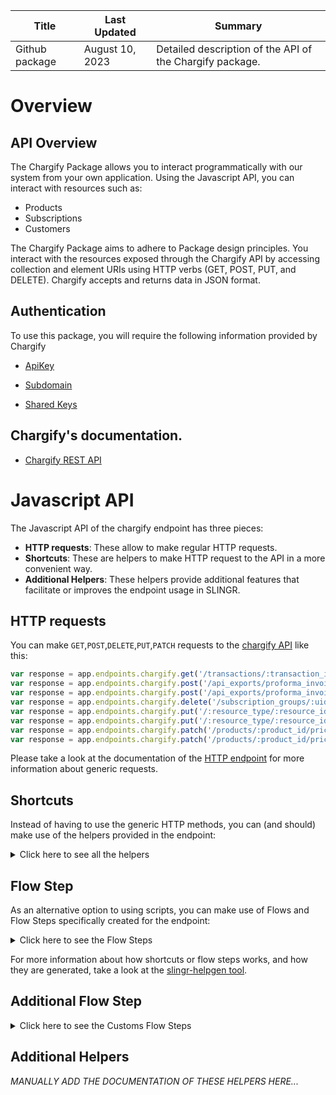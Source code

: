 <table>
    <thead>
    <tr>
        <th>Title</th>
        <th>Last Updated</th>
        <th>Summary</th>
    </tr>
    </thead>
    <tbody>
    <tr>
        <td>Github package</td>
        <td>August 10, 2023</td>
        <td>Detailed description of the API of the Chargify package.</td>
    </tr>
    </tbody>
</table>

# Overview

## API Overview
The Chargify Package allows you to interact programmatically with our system from your own application. Using the Javascript API, you can interact with resources such as:

- Products
- Subscriptions
- Customers

The Chargify Package aims to adhere to Package design principles. You interact with the resources exposed through the Chargify API by accessing collection and element URIs using HTTP verbs (GET, POST, PUT, and DELETE). Chargify accepts and returns data in JSON format.

## Authentication

To use this package, you will require the following information provided by Chargify

- [ApiKey](https://maxio-chargify.zendesk.com/hc/en-us/articles/5405281550477#api-keys-0-0)

- [Subdomain](https://developers.chargify.com/docs/developer-docs/158e3be5cbdc8-sites-subdomains)

- [Shared Keys](https://maxio-chargify.zendesk.com/hc/en-us/articles/5405030922765#passwords-shared-keys-0-0)


## Chargify's documentation.

- [Chargify REST API](https://developers.chargify.com/docs/api-docs)


# Javascript API

The Javascript API of the chargify endpoint has three pieces:

- **HTTP requests**: These allow to make regular HTTP requests.
- **Shortcuts**: These are helpers to make HTTP request to the API in a more convenient way.
- **Additional Helpers**: These helpers provide additional features that facilitate or improves the endpoint usage in SLINGR.

## HTTP requests
You can make `GET`,`POST`,`DELETE`,`PUT`,`PATCH` requests to the [chargify API](API_URL_HERE) like this:
```javascript
var response = app.endpoints.chargify.get('/transactions/:transaction_id.json')
var response = app.endpoints.chargify.post('/api_exports/proforma_invoices.json', body)
var response = app.endpoints.chargify.post('/api_exports/proforma_invoices.json')
var response = app.endpoints.chargify.delete('/subscription_groups/:uid.json')
var response = app.endpoints.chargify.put('/:resource_type/:resource_id/metadata.json', body)
var response = app.endpoints.chargify.put('/:resource_type/:resource_id/metadata.json')
var response = app.endpoints.chargify.patch('/products/:product_id/price_points/:price_point_id/default.json', body)
var response = app.endpoints.chargify.patch('/products/:product_id/price_points/:price_point_id/default.json')
```

Please take a look at the documentation of the [HTTP endpoint](https://github.com/slingr-stack/http-endpoint#javascript-api)
for more information about generic requests.

## Shortcuts

Instead of having to use the generic HTTP methods, you can (and should) make use of the helpers provided in the endpoint:
<details>
    <summary>Click here to see all the helpers</summary>

<br>

* API URL: '/api_exports/proforma_invoices/:batch_id/rows.json'
* HTTP Method: 'GET'
```javascript
app.endpoints.chargify.apiExports.proformaInvoices.rowsJson.get(batchId)
```
---
* API URL: '/api_exports/invoices/:batch_id/rows.json'
* HTTP Method: 'GET'
```javascript
app.endpoints.chargify.apiExports.invoices.rowsJson.get(batchId)
```
---
* API URL: '/api_exports/subscriptions/:batch_id/rows.json'
* HTTP Method: 'GET'
```javascript
app.endpoints.chargify.apiExports.subscriptions.rowsJson.get(batchId)
```
---
* API URL: '/api_exports/proforma_invoices/:batch_id.json'
* HTTP Method: 'GET'
```javascript
app.endpoints.chargify.apiExports.proformaInvoices.get(batchIdJson)
```
---
* API URL: '/api_exports/invoices/:batch_id.json'
* HTTP Method: 'GET'
```javascript
app.endpoints.chargify.apiExports.invoices.get(batchIdJson)
```
---
* API URL: '/api_exports/subscriptions/:batch_id.json'
* HTTP Method: 'GET'
```javascript
app.endpoints.chargify.apiExports.subscriptions.get(batchIdJson)
```
---
* API URL: '/subscriptions/:subscription_id/advance_invoice.json'
* HTTP Method: 'GET'
```javascript
app.endpoints.chargify.subscriptions.advanceInvoiceJson.get(subscriptionId)
```
---
* API URL: '/portal/customers/:customer_id/management_link.json'
* HTTP Method: 'GET'
```javascript
app.endpoints.chargify.portal.customers.managementLinkJson.get(customerId)
```
---
* API URL: '/product_families/:product_family_id/coupons.json'
* HTTP Method: 'GET'
```javascript
app.endpoints.chargify.productFamilies.couponsJson.get(productFamilyId)
```
---
* API URL: '/coupons/find.json'
* HTTP Method: 'GET'
```javascript
app.endpoints.chargify.coupons.findJson.get()
```
---
* API URL: '/product_families/:product_family_id/coupons/:coupon_id.json'
* HTTP Method: 'GET'
```javascript
app.endpoints.chargify.productFamilies.coupons.get(productFamilyId, couponIdJson)
```
---
* API URL: '/coupons.json'
* HTTP Method: 'GET'
```javascript
app.endpoints.chargify.couponsJson.get()
```
---
* API URL: '/product_families/:product_family_id/coupons/:coupon_id/usage.json'
* HTTP Method: 'GET'
```javascript
app.endpoints.chargify.productFamilies.coupons.usageJson.get(productFamilyId, couponId)
```
---
* API URL: '/coupons/validate.json'
* HTTP Method: 'GET'
```javascript
app.endpoints.chargify.coupons.validateJson.get()
```
---
* API URL: '/coupons/:coupon_id/codes.json'
* HTTP Method: 'GET'
```javascript
app.endpoints.chargify.coupons.codesJson.get(couponId)
```
---
* API URL: '/components/lookup.json'
* HTTP Method: 'GET'
```javascript
app.endpoints.chargify.components.lookupJson.get()
```
---
* API URL: '/product_families/:product_family_id/components/:component_id.json'
* HTTP Method: 'GET'
```javascript
app.endpoints.chargify.productFamilies.components.get(productFamilyId, componentIdJson)
```
---
* API URL: '/components.json'
* HTTP Method: 'GET'
```javascript
app.endpoints.chargify.componentsJson.get()
```
---
* API URL: '/product_families/:product_family_id/components.json'
* HTTP Method: 'GET'
```javascript
app.endpoints.chargify.productFamilies.componentsJson.get(productFamilyId)
```
---
* API URL: '/components/:component_id/price_points.json'
* HTTP Method: 'GET'
```javascript
app.endpoints.chargify.components.pricePointsJson.get(componentId)
```
---
* API URL: '/components_price_points.json'
* HTTP Method: 'GET'
```javascript
app.endpoints.chargify.componentsPricePointsJson.get()
```
---
* API URL: '/customers.json'
* HTTP Method: 'GET'
```javascript
app.endpoints.chargify.customersJson.get()
```
---
* API URL: '/customers/:id.json'
* HTTP Method: 'GET'
```javascript
app.endpoints.chargify.customers.get(idJson)
```
---
* API URL: '/customers/lookup.json'
* HTTP Method: 'GET'
```javascript
app.endpoints.chargify.customers.lookupJson.get()
```
---
* API URL: '/customers/:customer_id/subscriptions.json'
* HTTP Method: 'GET'
```javascript
app.endpoints.chargify.customers.subscriptionsJson.get(customerId)
```
---
* API URL: '/:resource_type/metafields.json'
* HTTP Method: 'GET'
```javascript
app.endpoints.chargify.metafieldsJson.get(resourceType)
```
---
* API URL: '/:resource_type/:resource_id/metadata.json'
* HTTP Method: 'GET'
```javascript
app.endpoints.chargify.metadataJson.get(resourceType)
```
---
* API URL: '/:resource_type/metadata.json'
* HTTP Method: 'GET'
```javascript
app.endpoints.chargify.metadataJson.get()
```
---
* API URL: '/events.json'
* HTTP Method: 'GET'
```javascript
app.endpoints.chargify.eventsJson.get()
```
---
* API URL: '/subscriptions/:subscription_id/events.json'
* HTTP Method: 'GET'
```javascript
app.endpoints.chargify.subscriptions.eventsJson.get(subscriptionId)
```
---
* API URL: '/events/count.json'
* HTTP Method: 'GET'
```javascript
app.endpoints.chargify.events.countJson.get()
```
---
* API URL: '/components/:component_id/price_points/:price_point_id/segments.json'
* HTTP Method: 'GET'
```javascript
app.endpoints.chargify.components.pricePoints.segmentsJson.get(componentId, pricePointId)
```
---
* API URL: '/stats.json'
* HTTP Method: 'GET'
```javascript
app.endpoints.chargify.statsJson.get()
```
---
* API URL: '/mrr.json'
* HTTP Method: 'GET'
```javascript
app.endpoints.chargify.mrrJson.get()
```
---
* API URL: '/mrr_movements.json'
* HTTP Method: 'GET'
```javascript
app.endpoints.chargify.mrrMovementsJson.get()
```
---
* API URL: '/subscriptions_mrr.json'
* HTTP Method: 'GET'
```javascript
app.endpoints.chargify.subscriptionsMrrJson.get()
```
---
* API URL: '/invoices.json'
* HTTP Method: 'GET'
```javascript
app.endpoints.chargify.invoicesJson.get()
```
---
* API URL: '/invoices.json'
* HTTP Method: 'GET'
```javascript
app.endpoints.chargify.invoicesJson.get()
```
---
* API URL: '/invoices/:uid.json'
* HTTP Method: 'GET'
```javascript
app.endpoints.chargify.invoices.get()
```
---
* API URL: '/invoices/:invoice_id.json'
* HTTP Method: 'GET'
```javascript
app.endpoints.chargify.invoices.get()
```
---
* API URL: '/invoices/events.json'
* HTTP Method: 'GET'
```javascript
app.endpoints.chargify.invoices.eventsJson.get()
```
---
* API URL: '/credit_notes.json'
* HTTP Method: 'GET'
```javascript
app.endpoints.chargify.creditNotesJson.get()
```
---
* API URL: '/credit_notes/:uid.json'
* HTTP Method: 'GET'
```javascript
app.endpoints.chargify.creditNotes.get(uidJson)
```
---
* API URL: '/invoices/:invoice_uid/segments.json'
* HTTP Method: 'GET'
```javascript
app.endpoints.chargify.invoices.segmentsJson.get(invoiceUid)
```
---
* API URL: '/offers.json'
* HTTP Method: 'GET'
```javascript
app.endpoints.chargify.offersJson.get()
```
---
* API URL: '/offers/:offer_id.json'
* HTTP Method: 'GET'
```javascript
app.endpoints.chargify.offers.get(offerIdJson)
```
---
* API URL: '/payment_profiles.json'
* HTTP Method: 'GET'
```javascript
app.endpoints.chargify.paymentProfilesJson.get()
```
---
* API URL: '/payment_profiles/:payment_profile_id.json'
* HTTP Method: 'GET'
```javascript
app.endpoints.chargify.paymentProfiles.get(paymentProfileIdJson)
```
---
* API URL: '/one_time_tokens/:chargify_token.json'
* HTTP Method: 'GET'
```javascript
app.endpoints.chargify.oneTimeTokens.get(chargifyTokenJson)
```
---
* API URL: '/product_families/:product_family_id/products.json'
* HTTP Method: 'GET'
```javascript
app.endpoints.chargify.productFamilies.productsJson.get(productFamilyId)
```
---
* API URL: '/product_families.json'
* HTTP Method: 'GET'
```javascript
app.endpoints.chargify.productFamiliesJson.get()
```
---
* API URL: '/product_families/:id.json'
* HTTP Method: 'GET'
```javascript
app.endpoints.chargify.productFamilies.get(idJson)
```
---
* API URL: '/products/:product_id.json'
* HTTP Method: 'GET'
```javascript
app.endpoints.chargify.products.get(productIdJson)
```
---
* API URL: '/products/handle/:api_handle.json'
* HTTP Method: 'GET'
```javascript
app.endpoints.chargify.products.handle.get(apiHandleJson)
```
---
* API URL: '/products.json'
* HTTP Method: 'GET'
```javascript
app.endpoints.chargify.productsJson.get()
```
---
* API URL: '/products/:product_id/price_points.json'
* HTTP Method: 'GET'
```javascript
app.endpoints.chargify.products.pricePointsJson.get(productId)
```
---
* API URL: '/products/:product_id/price_points/:price_point_id.json'
* HTTP Method: 'GET'
```javascript
app.endpoints.chargify.products.pricePoints.get(productId, pricePointIdJson)
```
---
* API URL: '/products_price_points.json'
* HTTP Method: 'GET'
```javascript
app.endpoints.chargify.productsPricePointsJson.get()
```
---
* API URL: '/subscription_groups/:subscription_group_uid/proforma_invoices.json'
* HTTP Method: 'GET'
```javascript
app.endpoints.chargify.subscriptionGroups.proformaInvoicesJson.get(subscriptionGroupUid)
```
---
* API URL: '/proforma_invoices/:proforma_invoice_uid.json'
* HTTP Method: 'GET'
```javascript
app.endpoints.chargify.proformaInvoices.get(proformaInvoiceUidJson)
```
---
* API URL: '/subscriptions/:subscription_id/proforma_invoices.json'
* HTTP Method: 'GET'
```javascript
app.endpoints.chargify.subscriptions.proformaInvoicesJson.get(subscriptionId)
```
---
* API URL: '/reason_codes.json'
* HTTP Method: 'GET'
```javascript
app.endpoints.chargify.reasonCodesJson.get()
```
---
* API URL: '/reason_codes/:reason_code_id.json'
* HTTP Method: 'GET'
```javascript
app.endpoints.chargify.reasonCodes.get(reasonCodeIdJson)
```
---
* API URL: '/referral_codes/validate.json'
* HTTP Method: 'GET'
```javascript
app.endpoints.chargify.referralCodes.validateJson.get()
```
---
* API URL: '/sellers/:seller_id/sales_commission_settings.json'
* HTTP Method: 'GET'
```javascript
app.endpoints.chargify.sellers.salesCommissionSettingsJson.get(sellerId)
```
---
* API URL: '/sellers/:seller_id/sales_reps.json'
* HTTP Method: 'GET'
```javascript
app.endpoints.chargify.sellers.salesRepsJson.get(sellerId)
```
---
* API URL: '/sellers/:seller_id/sales_reps/:sales_rep_id.json'
* HTTP Method: 'GET'
```javascript
app.endpoints.chargify.sellers.salesReps.get(sellerId, salesRepIdJson)
```
---
* API URL: '/site.json'
* HTTP Method: 'GET'
```javascript
app.endpoints.chargify.siteJson.get()
```
---
* API URL: '/chargify_js_keys.json'
* HTTP Method: 'GET'
```javascript
app.endpoints.chargify.chargifyJsKeysJson.get()
```
---
* API URL: '/subscriptions.json'
* HTTP Method: 'GET'
```javascript
app.endpoints.chargify.subscriptionsJson.get()
```
---
* API URL: '/subscriptions/:subscription_id.json'
* HTTP Method: 'GET'
```javascript
app.endpoints.chargify.subscriptions.get(subscriptionIdJson)
```
---
* API URL: '/subscriptions/lookup.json'
* HTTP Method: 'GET'
```javascript
app.endpoints.chargify.subscriptions.lookupJson.get()
```
---
* API URL: '/subscriptions/:subscription_id/components/:component_id.json'
* HTTP Method: 'GET'
```javascript
app.endpoints.chargify.subscriptions.components.get(subscriptionId, componentIdJson)
```
---
* API URL: '/subscriptions/:subscription_id/components.json'
* HTTP Method: 'GET'
```javascript
app.endpoints.chargify.subscriptions.componentsJson.get(subscriptionId)
```
---
* API URL: '/subscriptions/:subscription_id/components/:component_id/allocations.json'
* HTTP Method: 'GET'
```javascript
app.endpoints.chargify.subscriptions.components.allocationsJson.get(subscriptionId, componentId)
```
---
* API URL: '/subscriptions/:subscription_id/components/:component_id/usages.json'
* HTTP Method: 'GET'
```javascript
app.endpoints.chargify.subscriptions.components.usagesJson.get(subscriptionId, componentId)
```
---
* API URL: '/subscriptions_components.json'
* HTTP Method: 'GET'
```javascript
app.endpoints.chargify.subscriptionsComponentsJson.get()
```
---
* API URL: '/subscription_groups.json'
* HTTP Method: 'GET'
```javascript
app.endpoints.chargify.subscriptionGroupsJson.get()
```
---
* API URL: '/subscription_groups/:uid.json'
* HTTP Method: 'GET'
```javascript
app.endpoints.chargify.subscriptionGroups.get(uidJson)
```
---
* API URL: '/subscription_groups/lookup.json'
* HTTP Method: 'GET'
```javascript
app.endpoints.chargify.subscriptionGroups.lookupJson.get()
```
---
* API URL: '/subscriptions/:subscription_id/account_balances.json'
* HTTP Method: 'GET'
```javascript
app.endpoints.chargify.subscriptions.accountBalancesJson.get(subscriptionId)
```
---
* API URL: '/subscriptions/:subscription_id/prepayments.json'
* HTTP Method: 'GET'
```javascript
app.endpoints.chargify.subscriptions.prepaymentsJson.get(subscriptionId)
```
---
* API URL: '/subscriptions/:subscription_id/notes.json'
* HTTP Method: 'GET'
```javascript
app.endpoints.chargify.subscriptions.notesJson.get(subscriptionId)
```
---
* API URL: '/subscriptions/:subscription_id/notes/:note_id.json'
* HTTP Method: 'GET'
```javascript
app.endpoints.chargify.subscriptions.notes.get(subscriptionId, noteIdJson)
```
---
* API URL: '/webhooks.json'
* HTTP Method: 'GET'
```javascript
app.endpoints.chargify.webhooksJson.get()
```
---
* API URL: '/endpoints.json'
* HTTP Method: 'GET'
```javascript
app.endpoints.chargify.endpointsJson.get()
```
---
* API URL: '/statements/:statement_id.json'
* HTTP Method: 'GET'
```javascript
app.endpoints.chargify.statements.get(statementIdJson)
```
---
* API URL: '/statements.json'
* HTTP Method: 'GET'
```javascript
app.endpoints.chargify.statementsJson.get()
```
---
* API URL: '/subscriptions/:subscription_id/statements.json'
* HTTP Method: 'GET'
```javascript
app.endpoints.chargify.subscriptions.statementsJson.get(subscriptionId)
```
---
* API URL: '/statements/ids.json'
* HTTP Method: 'GET'
```javascript
app.endpoints.chargify.statements.idsJson.get()
```
---
* API URL: '/subscriptions/:subscription_id/statements/ids.json'
* HTTP Method: 'GET'
```javascript
app.endpoints.chargify.subscriptions.statements.idsJson.get(subscriptionId)
```
---
* API URL: '/statements/count.json'
* HTTP Method: 'GET'
```javascript
app.endpoints.chargify.statements.countJson.get()
```
---
* API URL: '/transactions/:transaction_id.json'
* HTTP Method: 'GET'
```javascript
app.endpoints.chargify.transactions.get(transactionIdJson)
```
---
* API URL: '/transactions.json'
* HTTP Method: 'GET'
```javascript
app.endpoints.chargify.transactionsJson.get()
```
---
* API URL: '/subscriptions/:subscription_id/transactions.json'
* HTTP Method: 'GET'
```javascript
app.endpoints.chargify.subscriptions.transactionsJson.get(subscriptionId)
```
---
* API URL: '/transactions/count.json'
* HTTP Method: 'GET'
```javascript
app.endpoints.chargify.transactions.countJson.get()
```
---
* API URL: '/api_exports/proforma_invoices.json'
* HTTP Method: 'POST'
```javascript
app.endpoints.chargify.apiExports.proformaInvoicesJson.post(body)
```
---
* API URL: '/api_exports/invoices.json'
* HTTP Method: 'POST'
```javascript
app.endpoints.chargify.apiExports.invoicesJson.post(body)
```
---
* API URL: '/api_exports/subscriptions.json'
* HTTP Method: 'POST'
```javascript
app.endpoints.chargify.apiExports.subscriptionsJson.post(body)
```
---
* API URL: '/subscriptions/:subscription_id/advance_invoice/issue.json'
* HTTP Method: 'POST'
```javascript
app.endpoints.chargify.subscriptions.advanceInvoice.issueJson.post(subscriptionId, body)
```
---
* API URL: '/subscriptions/:subscription_id/advance_invoice/void.json'
* HTTP Method: 'POST'
```javascript
app.endpoints.chargify.subscriptions.advanceInvoice.voidJson.post(subscriptionId, body)
```
---
* API URL: '/portal/customers/:customer_id/enable.json'
* HTTP Method: 'POST'
```javascript
app.endpoints.chargify.portal.customers.enableJson.post(customerId, body)
```
---
* API URL: '/portal/customers/:customer_id/invitations/invite.json'
* HTTP Method: 'POST'
```javascript
app.endpoints.chargify.portal.customers.invitations.inviteJson.post(customerId, body)
```
---
* API URL: '/product_families/:product_family_id/coupons.json'
* HTTP Method: 'POST'
```javascript
app.endpoints.chargify.productFamilies.couponsJson.post(productFamilyId, body)
```
---
* API URL: '/coupons/:coupon_id/codes.json'
* HTTP Method: 'POST'
```javascript
app.endpoints.chargify.coupons.codesJson.post(couponId, body)
```
---
* API URL: '/product_families/:product_family_id/:plural_kind.json'
* HTTP Method: 'POST'
```javascript
app.endpoints.chargify.productFamilies.post(productFamilyId, pluralKindJson, body)
```
---
* API URL: '/components/:component_id/price_points.json'
* HTTP Method: 'POST'
```javascript
app.endpoints.chargify.components.pricePointsJson.post(componentId, body)
```
---
* API URL: '/components/:component_id/price_points/bulk.json'
* HTTP Method: 'POST'
```javascript
app.endpoints.chargify.components.pricePoints.bulkJson.post(componentId, body)
```
---
* API URL: '/price_points/:price_point_id/currency_prices.json'
* HTTP Method: 'POST'
```javascript
app.endpoints.chargify.pricePoints.currencyPricesJson.post(pricePointId, body)
```
---
* API URL: '/customers.json'
* HTTP Method: 'POST'
```javascript
app.endpoints.chargify.customersJson.post(body)
```
---
* API URL: '/:resource_type/metafields.json'
* HTTP Method: 'POST'
```javascript
app.endpoints.chargify.metafieldsJson.post(resourceType, body)
```
---
* API URL: '/:resource_type/:resource_id/metadata.json'
* HTTP Method: 'POST'
```javascript
app.endpoints.chargify.metadataJson.post(resourceType, resourceId, body)
```
---
* API URL: '/components/:component_id/price_points/:price_point_id/segments.json'
* HTTP Method: 'POST'
```javascript
app.endpoints.chargify.components.pricePoints.segmentsJson.post(componentId, pricePointId, body)
```
---
* API URL: '/components/:component_id/price_points/:price_point_id/segments/bulk.json'
* HTTP Method: 'POST'
```javascript
app.endpoints.chargify.components.pricePoints.segments.bulkJson.post(componentId, pricePointId, body)
```
---
* API URL: '/invoices/:uid/refunds.json'
* HTTP Method: 'POST'
```javascript
app.endpoints.chargify.invoices.refundsJson.post(uid, body)
```
---
* API URL: '/invoices/:uid/payments.json'
* HTTP Method: 'POST'
```javascript
app.endpoints.chargify.invoices.paymentsJson.post(body)
```
---
* API URL: '/invoices/payments.json'
* HTTP Method: 'POST'
```javascript
app.endpoints.chargify.invoices.paymentsJson.post(body)
```
---
* API URL: '/invoices/:invoice_id/payments.json'
* HTTP Method: 'POST'
```javascript
app.endpoints.chargify.invoices.paymentsJson.post(body)
```
---
* API URL: '/subscriptions/:subscription_id/payments.json'
* HTTP Method: 'POST'
```javascript
app.endpoints.chargify.subscriptions.paymentsJson.post(body)
```
---
* API URL: '/subscriptions/:subscription_id/payments.json'
* HTTP Method: 'POST'
```javascript
app.endpoints.chargify.subscriptions.paymentsJson.post(body)
```
---
* API URL: '/invoices/:uid/reopen.json'
* HTTP Method: 'POST'
```javascript
app.endpoints.chargify.invoices.reopenJson.post(uid, body)
```
---
* API URL: '/invoices/:uid/void.json'
* HTTP Method: 'POST'
```javascript
app.endpoints.chargify.invoices.voidJson.post(uid, body)
```
---
* API URL: '/subscriptions/:subscription_id/invoices.json'
* HTTP Method: 'POST'
```javascript
app.endpoints.chargify.subscriptions.invoicesJson.post(subscriptionId, body)
```
---
* API URL: '/invoices/:uid/deliveries.json'
* HTTP Method: 'POST'
```javascript
app.endpoints.chargify.invoices.deliveriesJson.post(uid, body)
```
---
* API URL: '/invoices/:uid/customer_information/preview.json'
* HTTP Method: 'POST'
```javascript
app.endpoints.chargify.invoices.customerInformation.previewJson.post(uid, body)
```
---
* API URL: '/invoices/:uid/issue.json'
* HTTP Method: 'POST'
```javascript
app.endpoints.chargify.invoices.issueJson.post(uid, body)
```
---
* API URL: '/offers.json'
* HTTP Method: 'POST'
```javascript
app.endpoints.chargify.offersJson.post(body)
```
---
* API URL: '/payment_profiles.json'
* HTTP Method: 'POST'
```javascript
app.endpoints.chargify.paymentProfilesJson.post(body)
```
---
* API URL: '/subscriptions/:id/payment_profiles/:payment_profile_id/change_payment_profile.json'
* HTTP Method: 'POST'
```javascript
app.endpoints.chargify.subscriptions.paymentProfiles.changePaymentProfileJson.post(id, paymentProfileId, body)
```
---
* API URL: '/subscription_groups/:uid/payment_profiles/:payment_profile_id/change_payment_profile.json'
* HTTP Method: 'POST'
```javascript
app.endpoints.chargify.subscriptionGroups.paymentProfiles.changePaymentProfileJson.post(uid, paymentProfileId, body)
```
---
* API URL: '/subscriptions/:subscription_id/request_payment_profiles_update.json'
* HTTP Method: 'POST'
```javascript
app.endpoints.chargify.subscriptions.requestPaymentProfilesUpdateJson.post(subscriptionId, body)
```
---
* API URL: '/product_families.json'
* HTTP Method: 'POST'
```javascript
app.endpoints.chargify.productFamiliesJson.post(body)
```
---
* API URL: '/product_families/:product_family_id/products.json'
* HTTP Method: 'POST'
```javascript
app.endpoints.chargify.productFamilies.productsJson.post(productFamilyId, body)
```
---
* API URL: '/products/:product_id/price_points.json'
* HTTP Method: 'POST'
```javascript
app.endpoints.chargify.products.pricePointsJson.post(productId, body)
```
---
* API URL: '/products/:product_id/price_points/bulk.json'
* HTTP Method: 'POST'
```javascript
app.endpoints.chargify.products.pricePoints.bulkJson.post(productId, body)
```
---
* API URL: '/product_price_points/:product_price_point_id/currency_prices.json'
* HTTP Method: 'POST'
```javascript
app.endpoints.chargify.productPricePoints.currencyPricesJson.post(productPricePointId, body)
```
---
* API URL: '/subscription_groups/:subscription_group_uid/proforma_invoices.json'
* HTTP Method: 'POST'
```javascript
app.endpoints.chargify.subscriptionGroups.proformaInvoicesJson.post(subscriptionGroupUid, body)
```
---
* API URL: '/subscriptions/:subscription_id/proforma_invoices.json'
* HTTP Method: 'POST'
```javascript
app.endpoints.chargify.subscriptions.proformaInvoicesJson.post(body)
```
---
* API URL: '/subscriptions/proforma_invoices.json'
* HTTP Method: 'POST'
```javascript
app.endpoints.chargify.subscriptions.proformaInvoicesJson.post(body)
```
---
* API URL: '/proforma_invoices/:proforma_invoice_uid/void.json'
* HTTP Method: 'POST'
```javascript
app.endpoints.chargify.proformaInvoices.voidJson.post(proformaInvoiceUid, body)
```
---
* API URL: '/subscriptions/:subscription_id/proforma_invoices/preview.json'
* HTTP Method: 'POST'
```javascript
app.endpoints.chargify.subscriptions.proformaInvoices.previewJson.post(body)
```
---
* API URL: '/subscriptions/proforma_invoices/preview.json'
* HTTP Method: 'POST'
```javascript
app.endpoints.chargify.subscriptions.proformaInvoices.previewJson.post(body)
```
---
* API URL: '/reason_codes.json'
* HTTP Method: 'POST'
```javascript
app.endpoints.chargify.reasonCodesJson.post(body)
```
---
* API URL: '/sites/clear_data.json'
* HTTP Method: 'POST'
```javascript
app.endpoints.chargify.sites.clearDataJson.post(body)
```
---
* API URL: '/subscriptions.json'
* HTTP Method: 'POST'
```javascript
app.endpoints.chargify.subscriptionsJson.post(body)
```
---
* API URL: '/subscriptions/:subscription_id/purge.json'
* HTTP Method: 'POST'
```javascript
app.endpoints.chargify.subscriptions.purgeJson.post(subscriptionId, body)
```
---
* API URL: '/subscriptions/:subscription_id/prepaid_configurations.json'
* HTTP Method: 'POST'
```javascript
app.endpoints.chargify.subscriptions.prepaidConfigurationsJson.post(subscriptionId, body)
```
---
* API URL: '/subscriptions/preview.json'
* HTTP Method: 'POST'
```javascript
app.endpoints.chargify.subscriptions.previewJson.post(body)
```
---
* API URL: '/subscriptions/:subscription_id/add_coupon.json'
* HTTP Method: 'POST'
```javascript
app.endpoints.chargify.subscriptions.addCouponJson.post(subscriptionId, body)
```
---
* API URL: '/subscriptions/:subscription_id/price_points.json'
* HTTP Method: 'POST'
```javascript
app.endpoints.chargify.subscriptions.pricePointsJson.post(subscriptionId, body)
```
---
* API URL: '/subscriptions/:subscription_id/price_points/reset.json'
* HTTP Method: 'POST'
```javascript
app.endpoints.chargify.subscriptions.pricePoints.resetJson.post(subscriptionId, body)
```
---
* API URL: '/subscriptions/:subscription_id/components/:component_id/allocations.json'
* HTTP Method: 'POST'
```javascript
app.endpoints.chargify.subscriptions.components.allocationsJson.post(subscriptionId, componentId, body)
```
---
* API URL: '/subscriptions/:subscription_id/allocations.json'
* HTTP Method: 'POST'
```javascript
app.endpoints.chargify.subscriptions.allocationsJson.post(subscriptionId, body)
```
---
* API URL: '/subscriptions/:subscription_id/allocations/preview.json'
* HTTP Method: 'POST'
```javascript
app.endpoints.chargify.subscriptions.allocations.previewJson.post(subscriptionId, body)
```
---
* API URL: '/subscriptions/:subscription_id/components/:component_id/usages.json'
* HTTP Method: 'POST'
```javascript
app.endpoints.chargify.subscriptions.components.usagesJson.post(subscriptionId, componentId, body)
```
---
* API URL: '/event_based_billing/subscriptions/:subscription_id/components/:component_id/activate.json'
* HTTP Method: 'POST'
```javascript
app.endpoints.chargify.eventBasedBilling.subscriptions.components.activateJson.post(subscriptionId, componentId, body)
```
---
* API URL: '/event_based_billing/subscriptions/:subscription_id/components/:component_id/deactivate.json'
* HTTP Method: 'POST'
```javascript
app.endpoints.chargify.eventBasedBilling.subscriptions.components.deactivateJson.post(subscriptionId, componentId, body)
```
---
* API URL: '/:subdomain/events/:api_handle.json'
* HTTP Method: 'POST'
```javascript
app.endpoints.chargify.events.post(subdomain, apiHandleJson, body)
```
---
* API URL: '/:subdomain/events/:api_handle/bulk.json'
* HTTP Method: 'POST'
```javascript
app.endpoints.chargify.events.bulkJson.post(subdomain, apiHandle, body)
```
---
* API URL: '/subscription_groups/signup.json'
* HTTP Method: 'POST'
```javascript
app.endpoints.chargify.subscriptionGroups.signupJson.post(body)
```
---
* API URL: '/subscription_groups.json'
* HTTP Method: 'POST'
```javascript
app.endpoints.chargify.subscriptionGroupsJson.post(body)
```
---
* API URL: '/subscriptions/:subscription_id/group.json'
* HTTP Method: 'POST'
```javascript
app.endpoints.chargify.subscriptions.groupJson.post(subscriptionId, body)
```
---
* API URL: '/subscription_groups/:uid/prepayments.json'
* HTTP Method: 'POST'
```javascript
app.endpoints.chargify.subscriptionGroups.prepaymentsJson.post(uid, body)
```
---
* API URL: '/subscription_groups/:uid/service_credits.json'
* HTTP Method: 'POST'
```javascript
app.endpoints.chargify.subscriptionGroups.serviceCreditsJson.post(uid, body)
```
---
* API URL: '/subscription_groups/:uid/service_credit_deductions.json'
* HTTP Method: 'POST'
```javascript
app.endpoints.chargify.subscriptionGroups.serviceCreditDeductionsJson.post(uid, body)
```
---
* API URL: '/subscription_groups/:uid/cancel.json'
* HTTP Method: 'POST'
```javascript
app.endpoints.chargify.subscriptionGroups.cancelJson.post(uid, body)
```
---
* API URL: '/subscription_groups/:uid/delayed_cancel.json'
* HTTP Method: 'POST'
```javascript
app.endpoints.chargify.subscriptionGroups.delayedCancelJson.post(uid, body)
```
---
* API URL: '/subscription_groups/:subscription_group_uid/reactivate.json'
* HTTP Method: 'POST'
```javascript
app.endpoints.chargify.subscriptionGroups.reactivateJson.post(subscriptionGroupUid, body)
```
---
* API URL: '/subscriptions/:subscription_id/prepayments.json'
* HTTP Method: 'POST'
```javascript
app.endpoints.chargify.subscriptions.prepaymentsJson.post(subscriptionId, body)
```
---
* API URL: '/subscriptions/:subscription_id/service_credits.json'
* HTTP Method: 'POST'
```javascript
app.endpoints.chargify.subscriptions.serviceCreditsJson.post(subscriptionId, body)
```
---
* API URL: '/subscriptions/:subscription_id/service_credit_deductions.json'
* HTTP Method: 'POST'
```javascript
app.endpoints.chargify.subscriptions.serviceCreditDeductionsJson.post(subscriptionId, body)
```
---
* API URL: '/subscriptions/:subscription_id/prepayments/:prepayment_id/refunds.json'
* HTTP Method: 'POST'
```javascript
app.endpoints.chargify.subscriptions.prepayments.refundsJson.post(subscriptionId, prepaymentId, body)
```
---
* API URL: '/subscriptions/:subscription_id/notes.json'
* HTTP Method: 'POST'
```javascript
app.endpoints.chargify.subscriptions.notesJson.post(subscriptionId, body)
```
---
* API URL: '/subscriptions/:subscription_id/migrations.json'
* HTTP Method: 'POST'
```javascript
app.endpoints.chargify.subscriptions.migrationsJson.post(subscriptionId, body)
```
---
* API URL: '/subscriptions/:subscription_id/migrations/preview.json'
* HTTP Method: 'POST'
```javascript
app.endpoints.chargify.subscriptions.migrations.previewJson.post(subscriptionId, body)
```
---
* API URL: '/subscriptions/:subscription_id/resume.json'
* HTTP Method: 'POST'
```javascript
app.endpoints.chargify.subscriptions.resumeJson.post(subscriptionId, body)
```
---
* API URL: '/subscriptions/:subscription_id/hold.json'
* HTTP Method: 'POST'
```javascript
app.endpoints.chargify.subscriptions.holdJson.post(subscriptionId, body)
```
---
* API URL: '/subscriptions/:subscription_id/delayed_cancel.json'
* HTTP Method: 'POST'
```javascript
app.endpoints.chargify.subscriptions.delayedCancelJson.post(subscriptionId, body)
```
---
* API URL: '/subscriptions/:subscription_id/cancel_dunning.json'
* HTTP Method: 'POST'
```javascript
app.endpoints.chargify.subscriptions.cancelDunningJson.post(subscriptionId, body)
```
---
* API URL: '/subscriptions/:subscription_id/renewals/preview.json'
* HTTP Method: 'POST'
```javascript
app.endpoints.chargify.subscriptions.renewals.previewJson.post(subscriptionId, body)
```
---
* API URL: '/webhooks/replay.json'
* HTTP Method: 'POST'
```javascript
app.endpoints.chargify.webhooks.replayJson.post(body)
```
---
* API URL: '/endpoints.json'
* HTTP Method: 'POST'
```javascript
app.endpoints.chargify.endpointsJson.post(body)
```
---
* API URL: '/invoices/:invoice_id/charges.json'
* HTTP Method: 'POST'
```javascript
app.endpoints.chargify.invoices.chargesJson.post(invoiceId, body)
```
---
* API URL: '/invoices/:invoice_id/adjustments.json'
* HTTP Method: 'POST'
```javascript
app.endpoints.chargify.invoices.adjustmentsJson.post(invoiceId, body)
```
---
* API URL: '/subscriptions/:subscription_id/adjustments.json'
* HTTP Method: 'POST'
```javascript
app.endpoints.chargify.subscriptions.adjustmentsJson.post(subscriptionId, body)
```
---
* API URL: '/subscriptions/:subscription_id/charges.json'
* HTTP Method: 'POST'
```javascript
app.endpoints.chargify.subscriptions.chargesJson.post(subscriptionId, body)
```
---
* API URL: '/subscriptions/:subscription_id/refunds.json'
* HTTP Method: 'POST'
```javascript
app.endpoints.chargify.subscriptions.refundsJson.post(subscriptionId, body)
```
---
* API URL: '/portal/customers/:customer_id/invitations/revoke.json'
* HTTP Method: 'DELETE'
```javascript
app.endpoints.chargify.portal.customers.invitations.revokeJson.delete(customerId)
```
---
* API URL: '/product_families/:product_family_id/coupons/:coupon_id.json'
* HTTP Method: 'DELETE'
```javascript
app.endpoints.chargify.productFamilies.coupons.delete(productFamilyId, couponIdJson)
```
---
* API URL: '/coupons/:coupon_id/codes/:subcode.json'
* HTTP Method: 'DELETE'
```javascript
app.endpoints.chargify.coupons.codes.delete(couponId, subcodeJson)
```
---
* API URL: '/product_families/:product_family_id/components/:component_id.json'
* HTTP Method: 'DELETE'
```javascript
app.endpoints.chargify.productFamilies.components.delete(productFamilyId, componentIdJson)
```
---
* API URL: '/components/:component_id/price_points/:price_point_id.json'
* HTTP Method: 'DELETE'
```javascript
app.endpoints.chargify.components.pricePoints.delete(componentId, pricePointIdJson)
```
---
* API URL: '/customers/:id.json'
* HTTP Method: 'DELETE'
```javascript
app.endpoints.chargify.customers.delete(idJson)
```
---
* API URL: '/:resource_type/metafields.json'
* HTTP Method: 'DELETE'
```javascript
app.endpoints.chargify.metafieldsJson.delete(resourceType)
```
---
* API URL: '/:resource_type/:resource_id/metadata.json'
* HTTP Method: 'DELETE'
```javascript
app.endpoints.chargify.metadataJson.delete(resourceType, resourceId)
```
---
* API URL: '/components/:component_id/price_points/:price_point_id/segments/:id.json'
* HTTP Method: 'DELETE'
```javascript
app.endpoints.chargify.components.pricePoints.segments.delete(componentId, pricePointId, idJson)
```
---
* API URL: '/payment_profiles/:payment_profile_id.json'
* HTTP Method: 'DELETE'
```javascript
app.endpoints.chargify.paymentProfiles.delete(paymentProfileIdJson)
```
---
* API URL: '/subscriptions/:subscription_id/payment_profiles/:payment_profile_id.json'
* HTTP Method: 'DELETE'
```javascript
app.endpoints.chargify.subscriptions.paymentProfiles.delete(subscriptionId, paymentProfileIdJson)
```
---
* API URL: '/subscription_groups/:subscription_group_uid/payment_profiles/:payment_profile_id.json'
* HTTP Method: 'DELETE'
```javascript
app.endpoints.chargify.subscriptionGroups.paymentProfiles.delete(subscriptionGroupUid, paymentProfileIdJson)
```
---
* API URL: '/products/:product_id.json'
* HTTP Method: 'DELETE'
```javascript
app.endpoints.chargify.products.delete(productIdJson)
```
---
* API URL: '/products/:product_id/price_points/:price_point_id.json'
* HTTP Method: 'DELETE'
```javascript
app.endpoints.chargify.products.pricePoints.delete(productId, pricePointIdJson)
```
---
* API URL: '/reason_codes/:reason_code_id.json'
* HTTP Method: 'DELETE'
```javascript
app.endpoints.chargify.reasonCodes.delete(reasonCodeIdJson)
```
---
* API URL: '/subscriptions/:subscription_id/remove_coupon.json'
* HTTP Method: 'DELETE'
```javascript
app.endpoints.chargify.subscriptions.removeCouponJson.delete(subscriptionId)
```
---
* API URL: '/subscriptions/:subscription_id/components/:component_id/allocations/:allocation_id.json'
* HTTP Method: 'DELETE'
```javascript
app.endpoints.chargify.subscriptions.components.allocations.delete(subscriptionId, componentId, allocationIdJson)
```
---
* API URL: '/subscription_groups/:uid.json'
* HTTP Method: 'DELETE'
```javascript
app.endpoints.chargify.subscriptionGroups.delete(uidJson)
```
---
* API URL: '/subscriptions/:subscription_id/group.json'
* HTTP Method: 'DELETE'
```javascript
app.endpoints.chargify.subscriptions.groupJson.delete(subscriptionId)
```
---
* API URL: '/subscription_groups/:uid/delayed_cancel.json'
* HTTP Method: 'DELETE'
```javascript
app.endpoints.chargify.subscriptionGroups.delayedCancelJson.delete(uid)
```
---
* API URL: '/subscriptions/:subscription_id/notes.json'
* HTTP Method: 'DELETE'
```javascript
app.endpoints.chargify.subscriptions.notesJson.delete(subscriptionId)
```
---
* API URL: '/subscriptions/:subscription_id.json'
* HTTP Method: 'DELETE'
```javascript
app.endpoints.chargify.subscriptions.delete(subscriptionIdJson)
```
---
* API URL: '/subscriptions/:subscription_id/delayed_cancel.json'
* HTTP Method: 'DELETE'
```javascript
app.endpoints.chargify.subscriptions.delayedCancelJson.delete(subscriptionId)
```
---
* API URL: '/product_families/:product_family_id/coupons/:coupon_id.json'
* HTTP Method: 'PUT'
```javascript
app.endpoints.chargify.productFamilies.coupons.put(productFamilyId, couponIdJson, body)
```
---
* API URL: '/coupon/:coupon_id/currency_prices.json'
* HTTP Method: 'PUT'
```javascript
app.endpoints.chargify.coupon.currencyPricesJson.put(couponId, body)
```
---
* API URL: '/coupons/:coupon_id/codes.json'
* HTTP Method: 'PUT'
```javascript
app.endpoints.chargify.coupons.codesJson.put(couponId, body)
```
---
* API URL: '/components/:component_id/price_points/:price_point_id/default.json'
* HTTP Method: 'PUT'
```javascript
app.endpoints.chargify.components.pricePoints.defaultJson.put(componentId, pricePointId, body)
```
---
* API URL: '/components/:component_id/price_points/:price_point_id.json'
* HTTP Method: 'PUT'
```javascript
app.endpoints.chargify.components.pricePoints.put(componentId, pricePointIdJson, body)
```
---
* API URL: '/components/:component_id/price_points/:price_point_id/unarchive.json'
* HTTP Method: 'PUT'
```javascript
app.endpoints.chargify.components.pricePoints.unarchiveJson.put(componentId, pricePointId, body)
```
---
* API URL: '/price_points/:price_point_id/currency_prices.json'
* HTTP Method: 'PUT'
```javascript
app.endpoints.chargify.pricePoints.currencyPricesJson.put(pricePointId, body)
```
---
* API URL: '/customers/:id.json'
* HTTP Method: 'PUT'
```javascript
app.endpoints.chargify.customers.put(idJson, body)
```
---
* API URL: '/:resource_type/metafields.json'
* HTTP Method: 'PUT'
```javascript
app.endpoints.chargify.metafieldsJson.put(resourceType, body)
```
---
* API URL: '/:resource_type/:resource_id/metadata.json'
* HTTP Method: 'PUT'
```javascript
app.endpoints.chargify.metadataJson.put(resourceType, resourceId, body)
```
---
* API URL: '/components/:component_id/price_points/:price_point_id/segments/:id.json'
* HTTP Method: 'PUT'
```javascript
app.endpoints.chargify.components.pricePoints.segments.put(componentId, pricePointId, idJson, body)
```
---
* API URL: '/components/:component_id/price_points/:price_point_id/segments/bulk.json'
* HTTP Method: 'PUT'
```javascript
app.endpoints.chargify.components.pricePoints.segments.bulkJson.put(componentId, pricePointId, body)
```
---
* API URL: '/invoices/:uid/customer_information.json'
* HTTP Method: 'PUT'
```javascript
app.endpoints.chargify.invoices.customerInformationJson.put(uid, body)
```
---
* API URL: '/offers/:offer_id/archive.json'
* HTTP Method: 'PUT'
```javascript
app.endpoints.chargify.offers.archiveJson.put(offerId, body)
```
---
* API URL: '/offers/:offer_id/unarchive.json'
* HTTP Method: 'PUT'
```javascript
app.endpoints.chargify.offers.unarchiveJson.put(offerId, body)
```
---
* API URL: '/payment_profiles/:payment_profile_id.json'
* HTTP Method: 'PUT'
```javascript
app.endpoints.chargify.paymentProfiles.put(paymentProfileIdJson, body)
```
---
* API URL: '/bank_accounts/:bank_account_id/verification.json'
* HTTP Method: 'PUT'
```javascript
app.endpoints.chargify.bankAccounts.verificationJson.put(bankAccountId, body)
```
---
* API URL: '/products/:product_id.json'
* HTTP Method: 'PUT'
```javascript
app.endpoints.chargify.products.put(productIdJson, body)
```
---
* API URL: '/products/:product_id/price_points/:price_point_id.json'
* HTTP Method: 'PUT'
```javascript
app.endpoints.chargify.products.pricePoints.put(productId, pricePointIdJson, body)
```
---
* API URL: '/product_price_points/:product_price_point_id/currency_prices.json'
* HTTP Method: 'PUT'
```javascript
app.endpoints.chargify.productPricePoints.currencyPricesJson.put(productPricePointId, body)
```
---
* API URL: '/reason_codes/:reason_code_id.json'
* HTTP Method: 'PUT'
```javascript
app.endpoints.chargify.reasonCodes.put(reasonCodeIdJson, body)
```
---
* API URL: '/subscriptions/:subscription_id.json'
* HTTP Method: 'PUT'
```javascript
app.endpoints.chargify.subscriptions.put(subscriptionIdJson, body)
```
---
* API URL: '/subscriptions/:subscription_id/override.json'
* HTTP Method: 'PUT'
```javascript
app.endpoints.chargify.subscriptions.overrideJson.put(subscriptionId, body)
```
---
* API URL: '/subscriptions/:subscription_id/activate.json'
* HTTP Method: 'PUT'
```javascript
app.endpoints.chargify.subscriptions.activateJson.put(subscriptionId, body)
```
---
* API URL: '/subscriptions/:subscription_id/components/:component_id/allocations/:allocation_id.json'
* HTTP Method: 'PUT'
```javascript
app.endpoints.chargify.subscriptions.components.allocations.put(subscriptionId, componentId, allocationIdJson, body)
```
---
* API URL: '/subscription_groups/:uid.json'
* HTTP Method: 'PUT'
```javascript
app.endpoints.chargify.subscriptionGroups.put(uidJson, body)
```
---
* API URL: '/subscriptions/:subscription_id/notes/:note_id.json'
* HTTP Method: 'PUT'
```javascript
app.endpoints.chargify.subscriptions.notes.put(subscriptionId, noteIdJson, body)
```
---
* API URL: '/subscriptions/:subscription_id/retry.json'
* HTTP Method: 'PUT'
```javascript
app.endpoints.chargify.subscriptions.retryJson.put(subscriptionId, body)
```
---
* API URL: '/subscriptions/:subscription_id/hold.json'
* HTTP Method: 'PUT'
```javascript
app.endpoints.chargify.subscriptions.holdJson.put(subscriptionId, body)
```
---
* API URL: '/subscriptions/:subscription_id/reactivate.json'
* HTTP Method: 'PUT'
```javascript
app.endpoints.chargify.subscriptions.reactivateJson.put(subscriptionId, body)
```
---
* API URL: '/webhooks/settings.json'
* HTTP Method: 'PUT'
```javascript
app.endpoints.chargify.webhooks.settingsJson.put(body)
```
---
* API URL: '/endpoints/:endpoint_id.json'
* HTTP Method: 'PUT'
```javascript
app.endpoints.chargify.endpoints.put(endpointIdJson, body)
```
---
* API URL: '/subscriptions/:subscription_id/reset_balance.json'
* HTTP Method: 'PUT'
```javascript
app.endpoints.chargify.subscriptions.resetBalanceJson.put(subscriptionId, body)
```
---
* API URL: '/products/:product_id/price_points/:price_point_id/unarchive.json'
* HTTP Method: 'PATCH'
```javascript
app.endpoints.chargify.products.pricePoints.unarchiveJson.patch(productId, pricePointId, body)
```
---
* API URL: '/products/:product_id/price_points/:price_point_id/default.json'
* HTTP Method: 'PATCH'
```javascript
app.endpoints.chargify.products.pricePoints.defaultJson.patch(productId, pricePointId, body)
```
---

</details>

## Flow Step

As an alternative option to using scripts, you can make use of Flows and Flow Steps specifically created for the endpoint:
<details>
    <summary>Click here to see the Flow Steps</summary>

<br>



### Generic Flow Step

Generic flow step for full use of the entire endpoint and its services.

<h3>Inputs</h3>

<table>
    <thead>
    <tr>
        <th>Label</th>
        <th>Type</th>
        <th>Required</th>
        <th>Default</th>
        <th>Visibility</th>
        <th>Description</th>
    </tr>
    </thead>
    <tbody>
    <tr>
        <td>URL (Method)</td>
        <td>choice</td>
        <td>yes</td>
        <td> - </td>
        <td>Always</td>
        <td>
            This is the http method to be used against the endpoint. <br>
            Possible values are: <br>
            <i><strong>GET,POST,DELETE,PUT,PATCH</strong></i>
        </td>
    </tr>
    <tr>
        <td>URL (Path)</td>
        <td>choice</td>
        <td>yes</td>
        <td> - </td>
        <td>Always</td>
        <td>
            The url to which this endpoint will send the request. This is the exact service to which the http request will be made. <br>
            Possible values are: <br>
            <i><strong>/api_exports/proforma_invoices/{batch_id}/rows.json<br>/api_exports/invoices/{batch_id}/rows.json<br>/api_exports/subscriptions/{batch_id}/rows.json<br>/api_exports/proforma_invoices/{batch_id.json}<br>/api_exports/invoices/{batch_id.json}<br>/api_exports/subscriptions/{batch_id.json}<br>/subscriptions/{subscription_id}/advance_invoice.json<br>/portal/customers/{customer_id}/management_link.json<br>/product_families/{product_family_id}/coupons.json<br>/coupons/find.json<br>/product_families/{product_family_id}/coupons/{coupon_id.json}<br>/coupons.json<br>/product_families/{product_family_id}/coupons/{coupon_id}/usage.json<br>/coupons/validate.json<br>/coupons/{coupon_id}/codes.json<br>/components/lookup.json<br>/product_families/{product_family_id}/components/{component_id.json}<br>/components.json<br>/product_families/{product_family_id}/components.json<br>/components/{component_id}/price_points.json<br>/components_price_points.json<br>/customers.json<br>/customers/{id.json}<br>/customers/lookup.json<br>/customers/{customer_id}/subscriptions.json<br>/{resource_type}/metafields.json<br>/{resource_type}/{resource_id}/metadata.json<br>/{resource_type}/metadata.json<br>/events.json<br>/subscriptions/{subscription_id}/events.json<br>/events/count.json<br>/components/{component_id}/price_points/{price_point_id}/segments.json<br>/stats.json<br>/mrr.json<br>/mrr_movements.json<br>/subscriptions_mrr.json<br>/invoices.json<br>/invoices.json<br>/invoices/{uid.json}<br>/invoices/{invoice_id.json}<br>/invoices/events.json<br>/credit_notes.json<br>/credit_notes/{uid.json}<br>/invoices/{invoice_uid}/segments.json<br>/offers.json<br>/offers/{offer_id.json}<br>/payment_profiles.json<br>/payment_profiles/{payment_profile_id.json}<br>/one_time_tokens/{chargify_token.json}<br>/product_families/{product_family_id}/products.json<br>/product_families.json<br>/product_families/{id.json}<br>/products/{product_id.json}<br>/products/handle/{api_handle.json}<br>/products.json<br>/products/{product_id}/price_points.json<br>/products/{product_id}/price_points/{price_point_id.json}<br>/products_price_points.json<br>/subscription_groups/{subscription_group_uid}/proforma_invoices.json<br>/proforma_invoices/{proforma_invoice_uid.json}<br>/subscriptions/{subscription_id}/proforma_invoices.json<br>/reason_codes.json<br>/reason_codes/{reason_code_id.json}<br>/referral_codes/validate.json<br>/sellers/{seller_id}/sales_commission_settings.json<br>/sellers/{seller_id}/sales_reps.json<br>/sellers/{seller_id}/sales_reps/{sales_rep_id.json}<br>/site.json<br>/chargify_js_keys.json<br>/subscriptions.json<br>/subscriptions/{subscription_id.json}<br>/subscriptions/lookup.json<br>/subscriptions/{subscription_id}/components/{component_id.json}<br>/subscriptions/{subscription_id}/components.json<br>/subscriptions/{subscription_id}/components/{component_id}/allocations.json<br>/subscriptions/{subscription_id}/components/{component_id}/usages.json<br>/subscriptions_components.json<br>/subscription_groups.json<br>/subscription_groups/{uid.json}<br>/subscription_groups/lookup.json<br>/subscriptions/{subscription_id}/account_balances.json<br>/subscriptions/{subscription_id}/prepayments.json<br>/subscriptions/{subscription_id}/notes.json<br>/subscriptions/{subscription_id}/notes/{note_id.json}<br>/webhooks.json<br>/endpoints.json<br>/statements/{statement_id.json}<br>/statements.json<br>/subscriptions/{subscription_id}/statements.json<br>/statements/ids.json<br>/subscriptions/{subscription_id}/statements/ids.json<br>/statements/count.json<br>/transactions/{transaction_id.json}<br>/transactions.json<br>/subscriptions/{subscription_id}/transactions.json<br>/transactions/count.json<br>/api_exports/proforma_invoices.json<br>/api_exports/invoices.json<br>/api_exports/subscriptions.json<br>/subscriptions/{subscription_id}/advance_invoice/issue.json<br>/subscriptions/{subscription_id}/advance_invoice/void.json<br>/portal/customers/{customer_id}/enable.json<br>/portal/customers/{customer_id}/invitations/invite.json<br>/product_families/{product_family_id}/coupons.json<br>/coupons/{coupon_id}/codes.json<br>/product_families/{product_family_id}/{plural_kind.json}<br>/components/{component_id}/price_points.json<br>/components/{component_id}/price_points/bulk.json<br>/price_points/{price_point_id}/currency_prices.json<br>/customers.json<br>/{resource_type}/metafields.json<br>/{resource_type}/{resource_id}/metadata.json<br>/components/{component_id}/price_points/{price_point_id}/segments.json<br>/components/{component_id}/price_points/{price_point_id}/segments/bulk.json<br>/invoices/{uid}/refunds.json<br>/invoices/{uid}/payments.json<br>/invoices/payments.json<br>/invoices/{invoice_id}/payments.json<br>/subscriptions/{subscription_id}/payments.json<br>/subscriptions/{subscription_id}/payments.json<br>/invoices/{uid}/reopen.json<br>/invoices/{uid}/void.json<br>/subscriptions/{subscription_id}/invoices.json<br>/invoices/{uid}/deliveries.json<br>/invoices/{uid}/customer_information/preview.json<br>/invoices/{uid}/issue.json<br>/offers.json<br>/payment_profiles.json<br>/subscriptions/{id}/payment_profiles/{payment_profile_id}/change_payment_profile.json<br>/subscription_groups/{uid}/payment_profiles/{payment_profile_id}/change_payment_profile.json<br>/subscriptions/{subscription_id}/request_payment_profiles_update.json<br>/product_families.json<br>/product_families/{product_family_id}/products.json<br>/products/{product_id}/price_points.json<br>/products/{product_id}/price_points/bulk.json<br>/product_price_points/{product_price_point_id}/currency_prices.json<br>/subscription_groups/{subscription_group_uid}/proforma_invoices.json<br>/subscriptions/{subscription_id}/proforma_invoices.json<br>/subscriptions/proforma_invoices.json<br>/proforma_invoices/{proforma_invoice_uid}/void.json<br>/subscriptions/{subscription_id}/proforma_invoices/preview.json<br>/subscriptions/proforma_invoices/preview.json<br>/reason_codes.json<br>/sites/clear_data.json<br>/subscriptions.json<br>/subscriptions/{subscription_id}/purge.json<br>/subscriptions/{subscription_id}/prepaid_configurations.json<br>/subscriptions/preview.json<br>/subscriptions/{subscription_id}/add_coupon.json<br>/subscriptions/{subscription_id}/price_points.json<br>/subscriptions/{subscription_id}/price_points/reset.json<br>/subscriptions/{subscription_id}/components/{component_id}/allocations.json<br>/subscriptions/{subscription_id}/allocations.json<br>/subscriptions/{subscription_id}/allocations/preview.json<br>/subscriptions/{subscription_id}/components/{component_id}/usages.json<br>/event_based_billing/subscriptions/{subscription_id}/components/{component_id}/activate.json<br>/event_based_billing/subscriptions/{subscription_id}/components/{component_id}/deactivate.json<br>/{subdomain}/events/{api_handle.json}<br>/{subdomain}/events/{api_handle}/bulk.json<br>/subscription_groups/signup.json<br>/subscription_groups.json<br>/subscriptions/{subscription_id}/group.json<br>/subscription_groups/{uid}/prepayments.json<br>/subscription_groups/{uid}/service_credits.json<br>/subscription_groups/{uid}/service_credit_deductions.json<br>/subscription_groups/{uid}/cancel.json<br>/subscription_groups/{uid}/delayed_cancel.json<br>/subscription_groups/{subscription_group_uid}/reactivate.json<br>/subscriptions/{subscription_id}/prepayments.json<br>/subscriptions/{subscription_id}/service_credits.json<br>/subscriptions/{subscription_id}/service_credit_deductions.json<br>/subscriptions/{subscription_id}/prepayments/{prepayment_id}/refunds.json<br>/subscriptions/{subscription_id}/notes.json<br>/subscriptions/{subscription_id}/migrations.json<br>/subscriptions/{subscription_id}/migrations/preview.json<br>/subscriptions/{subscription_id}/resume.json<br>/subscriptions/{subscription_id}/hold.json<br>/subscriptions/{subscription_id}/delayed_cancel.json<br>/subscriptions/{subscription_id}/cancel_dunning.json<br>/subscriptions/{subscription_id}/renewals/preview.json<br>/webhooks/replay.json<br>/endpoints.json<br>/invoices/{invoice_id}/charges.json<br>/invoices/{invoice_id}/adjustments.json<br>/subscriptions/{subscription_id}/adjustments.json<br>/subscriptions/{subscription_id}/charges.json<br>/subscriptions/{subscription_id}/refunds.json<br>/portal/customers/{customer_id}/invitations/revoke.json<br>/product_families/{product_family_id}/coupons/{coupon_id.json}<br>/coupons/{coupon_id}/codes/{subcode.json}<br>/product_families/{product_family_id}/components/{component_id.json}<br>/components/{component_id}/price_points/{price_point_id.json}<br>/customers/{id.json}<br>/{resource_type}/metafields.json<br>/{resource_type}/{resource_id}/metadata.json<br>/components/{component_id}/price_points/{price_point_id}/segments/{id.json}<br>/payment_profiles/{payment_profile_id.json}<br>/subscriptions/{subscription_id}/payment_profiles/{payment_profile_id.json}<br>/subscription_groups/{subscription_group_uid}/payment_profiles/{payment_profile_id.json}<br>/products/{product_id.json}<br>/products/{product_id}/price_points/{price_point_id.json}<br>/reason_codes/{reason_code_id.json}<br>/subscriptions/{subscription_id}/remove_coupon.json<br>/subscriptions/{subscription_id}/components/{component_id}/allocations/{allocation_id.json}<br>/subscription_groups/{uid.json}<br>/subscriptions/{subscription_id}/group.json<br>/subscription_groups/{uid}/delayed_cancel.json<br>/subscriptions/{subscription_id}/notes.json<br>/subscriptions/{subscription_id.json}<br>/subscriptions/{subscription_id}/delayed_cancel.json<br>/product_families/{product_family_id}/coupons/{coupon_id.json}<br>/coupon/{coupon_id}/currency_prices.json<br>/coupons/{coupon_id}/codes.json<br>/components/{component_id}/price_points/{price_point_id}/default.json<br>/components/{component_id}/price_points/{price_point_id.json}<br>/components/{component_id}/price_points/{price_point_id}/unarchive.json<br>/price_points/{price_point_id}/currency_prices.json<br>/customers/{id.json}<br>/{resource_type}/metafields.json<br>/{resource_type}/{resource_id}/metadata.json<br>/components/{component_id}/price_points/{price_point_id}/segments/{id.json}<br>/components/{component_id}/price_points/{price_point_id}/segments/bulk.json<br>/invoices/{uid}/customer_information.json<br>/offers/{offer_id}/archive.json<br>/offers/{offer_id}/unarchive.json<br>/payment_profiles/{payment_profile_id.json}<br>/bank_accounts/{bank_account_id}/verification.json<br>/products/{product_id.json}<br>/products/{product_id}/price_points/{price_point_id.json}<br>/product_price_points/{product_price_point_id}/currency_prices.json<br>/reason_codes/{reason_code_id.json}<br>/subscriptions/{subscription_id.json}<br>/subscriptions/{subscription_id}/override.json<br>/subscriptions/{subscription_id}/activate.json<br>/subscriptions/{subscription_id}/components/{component_id}/allocations/{allocation_id.json}<br>/subscription_groups/{uid.json}<br>/subscriptions/{subscription_id}/notes/{note_id.json}<br>/subscriptions/{subscription_id}/retry.json<br>/subscriptions/{subscription_id}/hold.json<br>/subscriptions/{subscription_id}/reactivate.json<br>/webhooks/settings.json<br>/endpoints/{endpoint_id.json}<br>/subscriptions/{subscription_id}/reset_balance.json<br>/products/{product_id}/price_points/{price_point_id}/unarchive.json<br>/products/{product_id}/price_points/{price_point_id}/default.json<br></strong></i>
        </td>
    </tr>
    <tr>
        <td>Headers</td>
        <td>keyValue</td>
        <td>no</td>
        <td> - </td>
        <td>Always</td>
        <td>
            Used when you want to have a custom http header for the request.
        </td>
    </tr>
    <tr>
        <td>Query Params</td>
        <td>keyValue</td>
        <td>no</td>
        <td> - </td>
        <td>Always</td>
        <td>
            Used when you want to have a custom query params for the http call.
        </td>
    </tr>
    <tr>
        <td>Body</td>
        <td>json</td>
        <td>no</td>
        <td> - </td>
        <td>Always</td>
        <td>
            A payload of data can be sent to the server in the body of the request.
        </td>
    </tr>
    <tr>
        <td>Override Settings</td>
        <td>boolean</td>
        <td>no</td>
        <td> false </td>
        <td>Always</td>
        <td></td>
    </tr>
    <tr>
        <td>Follow Redirect</td>
        <td>boolean</td>
        <td>no</td>
        <td> false </td>
        <td> overrideSettings </td>
        <td>Indicates that the resource has to be downloaded into a file instead of returning it in the response.</td>
    </tr>
    <tr>
        <td>Download</td>
        <td>boolean</td>
        <td>no</td>
        <td> false </td>
        <td> overrideSettings </td>
        <td>If true the method won't return until the file has been downloaded, and it will return all the information of the file.</td>
    </tr>
    <tr>
        <td>File name</td>
        <td>text</td>
        <td>no</td>
        <td></td>
        <td> overrideSettings </td>
        <td>If provided, the file will be stored with this name. If empty the file name will be calculated from the URL.</td>
    </tr>
    <tr>
        <td>Full response</td>
        <td> boolean </td>
        <td>no</td>
        <td> false </td>
        <td> overrideSettings </td>
        <td>Include extended information about response</td>
    </tr>
    <tr>
        <td>Connection Timeout</td>
        <td> number </td>
        <td>no</td>
        <td> 5000 </td>
        <td> overrideSettings </td>
        <td>Connect timeout interval, in milliseconds (0 = infinity).</td>
    </tr>
    <tr>
        <td>Read Timeout</td>
        <td> number </td>
        <td>no</td>
        <td> 60000 </td>
        <td> overrideSettings </td>
        <td>Read timeout interval, in milliseconds (0 = infinity).</td>
    </tr>
    </tbody>
</table>

<h3>Outputs</h3>

<table>
    <thead>
    <tr>
        <th>Name</th>
        <th>Type</th>
        <th>Description</th>
    </tr>
    </thead>
    <tbody>
    <tr>
        <td>response</td>
        <td>object</td>
        <td>
            Object resulting from the response to the endpoint call.
        </td>
    </tr>
    </tbody>
</table>


</details>

For more information about how shortcuts or flow steps works, and how they are generated, take a look at the [slingr-helpgen tool](https://github.com/slingr-stack/slingr-helpgen).

## Additional Flow Step


<details>
    <summary>Click here to see the Customs Flow Steps</summary>

<br>



### Custom Flow Steps Name

Description of Custom Flow Steps

*MANUALLY ADD THE DOCUMENTATION OF THESE FLOW STEPS HERE...*


</details>

## Additional Helpers
*MANUALLY ADD THE DOCUMENTATION OF THESE HELPERS HERE...*